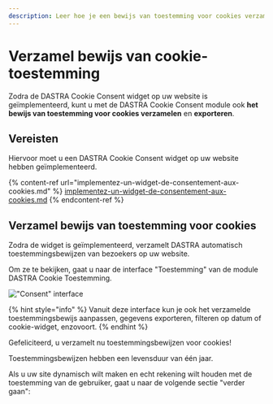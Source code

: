 ```yaml
---
description: Leer hoe je een bewijs van toestemming voor cookies verzamelt met Dastra.
---
```


# Verzamel bewijs van cookie-toestemming

Zodra de DASTRA Cookie Consent widget op uw website is geïmplementeerd, kunt u met de DASTRA Cookie Consent module ook **het **bewijs van toestemming voor cookies** verzamelen** en **exporteren**.

## Vereisten

Hiervoor moet u een DASTRA Cookie Consent widget op uw website hebben geïmplementeerd.

{% content-ref url="implementez-un-widget-de-consentement-aux-cookies.md" %}
[implementez-un-widget-de-consentement-aux-cookies.md](implementez-un-widget-de-consentement-aux-cookies.md)
{% endcontent-ref %}

## Verzamel bewijs van toestemming voor cookies

Zodra de widget is geïmplementeerd, verzamelt DASTRA automatisch toestemmingsbewijzen van bezoekers op uw website.

Om ze te bekijken, gaat u naar de interface "Toestemming" van de module DASTRA Cookie Toestemming.

!["Consent" interface](<../../../.gitbook/assets/Capture web_6-5-2022_95747\_app.dastra.eu.jpeg>)

{% hint style="info" %}
Vanuit deze interface kun je ook het verzamelde toestemmingsbewijs aanpassen, gegevens exporteren, filteren op datum of cookie-widget, enzovoort.
{% endhint %}

Gefeliciteerd, u verzamelt nu toestemmingsbewijzen voor cookies!

Toestemmingsbewijzen hebben een levensduur van één jaar.

Als u uw site dynamisch wilt maken en echt rekening wilt houden met de toestemming van de gebruiker, gaat u naar de volgende sectie "verder gaan":
